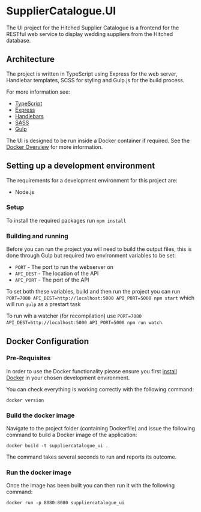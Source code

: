 # SupplierCatalogue.UI

The UI project for the Hitched Supplier Catalogue is a frontend for the RESTful web service
to display wedding suppliers from the Hitched database.

## Architecture

The project is written in TypeScript using Express for the web server, Handlebar
templates, SCSS for styling and Gulp.js for the build process.

For more information see:

* [TypeScript](http://www.typescriptlang.org/)
* [Express](https://expressjs.com/)
* [Handlebars](http://handlebarsjs.com/)
* [SASS](http://sass-lang.com/)
* [Gulp](http://gulpjs.com/)

The UI is designed to be run inside a Docker container if required.  See the  [Docker Overview](https://docs.docker.com/engine/understanding-docker/)
for more information.

## Setting up a development environment

The requirements for a development environment for this project are:

* Node.js

### Setup

To install the required packages run `npm install`

### Building and running

Before you can run the project you will need to build the output files, this is
done through Gulp but required two environment variables to be set:

* `PORT` - The port to run the webserver on
* `API_DEST` - The location of the API
* `API_PORT` - The port of the API

To set both these variables, build and then run the project you can run `PORT=7080 API_DEST=http://localhost:5000 API_PORT=5000 npm start`
which will run `gulp` as a prestart task

To run wih a watcher (for recompilation) use `PORT=7080 API_DEST=http://localhost:5000 API_PORT=5000 npm run watch`.

## Docker Configuration
### Pre-Requisites
In order to use the Docker functionality please ensure you first [install Docker](https://docs.docker.com/engine/getstarted/step_one/) in your chosen development environment.

You can check everything is working correctly with the following command:
```cli
docker version
```

### Build the docker image

Navigate to the project folder (containing Dockerfile) and issue the following command to build a Docker image of the application:
```cli
docker build -t suppliercatalogue_ui .
```
The command takes several seconds to run and reports its outcome.

### Run the docker image

Once the image has been built you can then run it with the following command:
```cli
docker run -p 8080:8080 suppliercatalogue_ui
```
